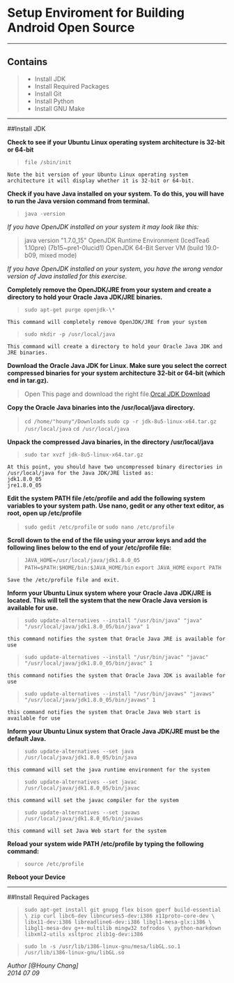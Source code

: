 # Setup Enviroment for Building Android Open Source

---
## Contains
> * Install JDK 
> * Install Required Packages
> * Install Git
> * Install Python
> * Install GNU Make

---
##Install JDK

**Check to see if your Ubuntu Linux operating system architecture is 32-bit or 64-bit**
> `file /sbin/init`
    
    Note the bit version of your Ubuntu Linux operating system architecture it will display whether it is 32-bit or 64-bit.

**Check if you have Java installed on your system. To do this, you will have to run the Java version command from terminal.**
> `java -version`

*If you have OpenJDK installed on your system it may look like this:*
    
> java version "1.7.0_15"
>OpenJDK Runtime Environment (IcedTea6 1.10pre) (7b15~pre1-0lucid1)
>OpenJDK 64-Bit Server VM (build 19.0-b09, mixed mode)

*If you have OpenJDK installed on your system, you have the wrong vendor version of Java installed for this exercise.*

**Completely remove the OpenJDK/JRE from your system and create a directory to hold your Oracle Java JDK/JRE binaries.**
> `sudo apt-get purge openjdk-\*`

    This command will completely remove OpenJDK/JRE from your system
> `sudo mkdir -p /usr/local/java`

    This command will create a directory to hold your Oracle Java JDK and JRE binaries.

**Download the Oracle Java JDK for Linux. Make sure you select the correct compressed binaries for your system architecture 32-bit or 64-bit (which end in tar.gz).**

> Open This page and download the right file.[Orcal JDK Download](http://www.oracle.com/technetwork/java/javase/downloads/index.html)

**Copy the Oracle Java binaries into the /usr/local/java directory.**

> `cd /home/"houny"/Downloads`
> `sudo cp -r jdk-8u5-linux-x64.tar.gz /usr/local/java`
> `cd /usr/local/java`

**Unpack the compressed Java binaries, in the directory /usr/local/java**
> `sudo tar xvzf jdk-8u5-linux-x64.tar.gz`

    At this point, you should have two uncompressed binary directories in /usr/local/java for the Java JDK/JRE listed as:
    jdk1.8.0_05
    jre1.8.0_05
**Edit the system PATH file /etc/profile and add the following system variables to your system path. Use nano, gedit or any other text editor, as root, open up /etc/profile**
> `sudo gedit /etc/profile`
>or
> `sudo nano /etc/profile`

**Scroll down to the end of the file using your arrow keys and add the following lines below to the end of your /etc/profile file:**
> `JAVA_HOME=/usr/local/java/jdk1.8.0_05`
> `PATH=$PATH:$HOME/bin:$JAVA_HOME/bin`
> `export JAVA_HOME`
> `export PATH`

    Save the /etc/profile file and exit.

**Inform your Ubuntu Linux system where your Oracle Java JDK/JRE is located. This will tell the system that the new Oracle Java version is available for use.**
> `sudo update-alternatives --install "/usr/bin/java" "java" "/usr/local/java/jdk1.8.0_05/bin/java" 1`
    
    this command notifies the system that Oracle Java JRE is available for use
> `sudo update-alternatives --install "/usr/bin/javac" "javac" "/usr/local/java/jdk1.8.0_05/bin/javac" 1`

    this command notifies the system that Oracle Java JDK is available for use
> `sudo update-alternatives --install "/usr/bin/javaws" "javaws" "/usr/local/java/jdk1.8.0_05/bin/javaws" 1`

    this command notifies the system that Oracle Java Web start is available for use
    
**Inform your Ubuntu Linux system that Oracle Java JDK/JRE must be the default Java.**
> `sudo update-alternatives --set java /usr/local/java/jdk1.8.0_05/bin/java`

    this command will set the java runtime environment for the system
> `sudo update-alternatives --set javac /usr/local/java/jdk1.8.0_05/bin/javac`

    this command will set the javac compiler for the system
> `sudo update-alternatives --set javaws /usr/local/java/jdk1.8.0_05/bin/javaws`

    this command will set Java Web start for the system

**Reload your system wide PATH /etc/profile by typing the following command:**
> `source /etc/profile`

**Reboot your Device**

----

##Install Required Packages
> `sudo apt-get install git gnupg flex bison gperf build-essential \ zip curl libc6-dev libncurses5-dev:i386 x11proto-core-dev \ libx11-dev:i386 libreadline6-dev:i386 libgl1-mesa-glx:i386 \ libgl1-mesa-dev g++-multilib mingw32 tofrodos \ python-markdown libxml2-utils xsltproc zlib1g-dev:i386`

> `sudo ln -s /usr/lib/i386-linux-gnu/mesa/libGL.so.1 /usr/lib/i386-linux-gnu/libGL.so`

*Author [@Houny Chang]*  
*2014 07 09*
